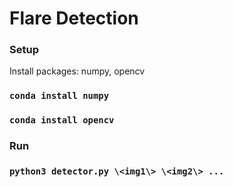 # Flare Detection

### Setup
Install packages: numpy, opencv
### `conda install numpy`
### `conda install opencv`

### Run
### `python3 detector.py \<img1\> \<img2\> ...`
